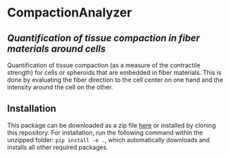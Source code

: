 # CompactionAnalyzer 

## *Quantification of tissue compaction in fiber materials around cells*

Quantification of tissue compaction (as a measure of the contractile strength) for cells or spheroids that are embedded in fiber materials. This is done by evaluating the fiber direction to the cell center on one hand and the intensity around the cell on the other.   


## Installation
This package can be downloaded as a zip file [here](https://github.com/davidbhr/CompactionAnalyzer/zipball/master) or installed by cloning this repository. For installation, run the following command within the unzipped folder: `pip install -e .`, which automatically downloads and installs all other required packages.


